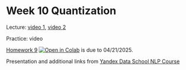 # Week 10 Quantization
Lecture: [video 1](https://youtu.be/kEybI9X2p9w), [video 2](https://youtu.be/EwLbp9YZ4z4)

Practice: video

[Homework 9](./homework_09.ipynb) [![Open in Colab](https://colab.research.google.com/assets/colab-badge.svg)](https://colab.research.google.com/github/anton-selitskiy/RIT_LLM/blob/main/Week10_efficiency/homework_09.ipynb)  is due to 04/21/2025. 

Presentation and additional links from [Yandex Data School NLP Course](https://github.com/yandexdataschool/nlp_course/tree/2023/week10_efficiency) 
